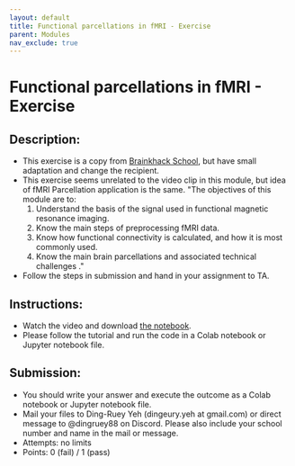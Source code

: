 ```yaml
---
layout: default
title: Functional parcellations in fMRI - Exercise
parent: Modules
nav_exclude: true
---
```


# Functional parcellations in fMRI - Exercise

## Description:

-	This exercise is a copy from [Brainkhack School](https://school.brainhackmtl.org/modules/fmri_parcellation/), but have small adaptation and change the recipient.
-	This exercise seems unrelated to the video clip in this module, but idea of fMRI Parcellation application is the same. "The objectives of this module are to: 
	1. Understand the basis of the signal used in functional magnetic resonance imaging. 
	2. Know the main steps of preprocessing fMRI data. 
	3. Know how functional connectivity is calculated, and how it is most commonly used. 
	4. Know the main brain parcellations and associated technical challenges ."
-	Follow the steps in submission and hand in your assignment to TA.

## Instructions:

-	Watch the video and download [the notebook](https://github.com/BrainhackMTL/psy6983_2021/blob/master/content/en/modules/fmri_parcellation/atlas_parcellations.ipynb).
-	Please follow the tutorial and run the code in a Colab notebook or Jupyter notebook file.


## Submission:

- You should write your answer and execute the outcome as a Colab notebook or Jupyter notebook file.
- Mail your files to Ding-Ruey Yeh (dingeury.yeh at gmail.com) or direct message to @dingruey88 on Discord. Please also include your school number and name in the mail or message.
- Attempts: no limits
- Points: 0 (fail) / 1 (pass)

